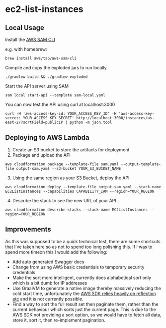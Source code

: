 # ec2-list-instances

## Local Usage

Install the [AWS SAM CLI](https://docs.aws.amazon.com/serverless-application-model/latest/developerguide/serverless-sam-cli-install.html)

e.g. with homebrew:
```
brew install aws/tap/aws-sam-cli
```
Compile and copy the exploded jars to run locally
```
./gradlew build && ./gradlew exploded
```
Start the API server using SAM
```
sam local start-api --template sam-local.yaml
```

You can now test the API using curl at localhost:3000
```
curl -H 'aws-access-key-id: YOUR_ACCESS_KEY_ID' -H 'aws-access-key-secret: YOUR_ACCESS_KEY_SECRET' http://localhost:3000/instances/us-east-2/?sortField=publicIP | python -m json.tool
```

## Deploying to AWS Lambda

1. Create an S3 bucket to store the artifacts for deployment.
2. Package and upload the API
```
aws cloudformation package --template-file sam.yaml --output-template-file output-sam.yaml --s3-bucket YOUR_S3_BUCKET_NAME
```
3. Using the same region as your S3 Bucket, deploy the API
```
aws cloudformation deploy --template-file output-sam.yaml --stack-name EC2ListInstances --capabilities CAPABILITY_IAM --region=YOUR_REGION
```
4. Describe the stack to see the new URL of your API
```
aws cloudformation describe-stacks --stack-name EC2ListInstances --region=YOUR_REGION
```

## Improvements

As this was supposed to be a quick technical test, there are some shortcuts that I've taken here so as not to spend too long polishing this. If I was to spend more timeon this I would add the following:

* Add auto generated Swagger docs
* Change from using AWS basic credentials to temporary security credentials
* Make the sort more intelligent, currently does alphabetical sort only which is a bit dumb for IP addresses
* Use GraalVM to generate a native image thereby massively reducing the cold start time, unfortunately the [AWS SDK relies heavily on reflection etc](https://github.com/aws/aws-sdk-java/issues/2037) and it is not currently possible.
* Find a way to sort the full result set then paginate them, rather than the current behaviour which sorts just the current page. This is due to the AWS SDK not providing a sort option, so we would have to fetch all data, store it, sort it, then re-implement pagination.
